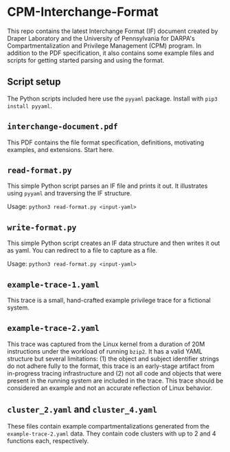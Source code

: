# CPM-Interchange-Format
This repo contains the latest Interchange Format (IF) document created by Draper Laboratory and the University of Pennsylvania for DARPA's Compartmentalization and Privilege Management (CPM) program. In addition to the PDF specification, it also contains some example files and scripts for getting started parsing and using the format.

## Script setup
The Python scripts included here use the `pyyaml` package. Install with `pip3 install pyyaml`.

## `interchange-document.pdf`

This PDF contains the file format specification, definitions, motivating examples, and extensions. Start here.

## `read-format.py`
This simple Python script parses an IF file and prints it out. It illustrates using `pyyaml` and traversing the IF structure.

Usage: `python3 read-format.py <input-yaml>`

## `write-format.py`
This simple Python script creates an IF data structure and then writes it out as yaml. You can redirect to a file to capture as a file.

Usage: `python3 read-format.py <input-yaml>`

## `example-trace-1.yaml`

This trace is a small, hand-crafted example privilege trace for a fictional system.

## `example-trace-2.yaml`

This trace was captured from the Linux kernel from a duration of 20M instructions under the workload of running `bzip2`. It has a valid YAML structure but several limitations: (1) the object and subject identifier strings do not adhere fully to the format, this trace is an early-stage artifact from in-progress tracing infrastructure and (2) not all code and objects that were present in the running system are included in the trace. This trace should be considered an example and not an accurate reflection of Linux behavior.

## `cluster_2.yaml` and `cluster_4.yaml`
These files contain example compartmentalizations generated from the `example-trace-2.yaml` data. They contain code clusters with up to 2 and 4 functions each, respectively.